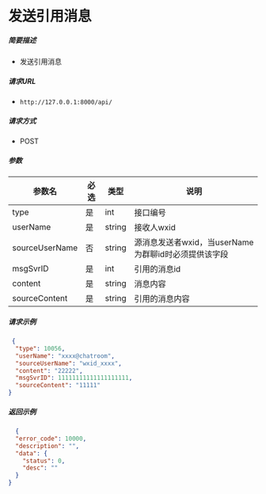 # 发送引用消息

##### 简要描述

- 发送引用消息

##### 请求URL

- `http://127.0.0.1:8000/api/`

##### 请求方式

- POST

##### 参数

| 参数名            | 必选 | 类型     | 说明                                |
|----------------|----|--------|-----------------------------------|
| type           | 是  | int    | 接口编号                              |
| userName       | 是  | string | 接收人wxid                           |
| sourceUserName | 否  | string | 源消息发送者wxid，当userName为群聊id时必须提供该字段 |
| msgSvrID       | 是  | int    | 引用的消息id                           |
| content        | 是  | string | 消息内容                              |
| sourceContent  | 是  | string | 引用的消息内容                           |

##### 请求示例

```json 
 {
  "type": 10056,
  "userName": "xxxx@chatroom",
  "sourceUserName": "wxid_xxxx",
  "content": "22222",
  "msgSvrID": 11111111111111111111,
  "sourceContent": "11111"
}


```

##### 返回示例

```json
  {
  "error_code": 10000,
  "description": "",
  "data": {
    "status": 0,
    "desc": ""
  }
}



```